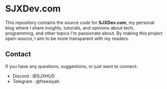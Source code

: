 # SJXDev.com

This repository contains the source code for **SJXDev.com**, my personal blog where I share insights, tutorials, and opinions about tech, programming, and other topics I'm passionate about.
By making this project open-source, I aim to be more transparent with my readers.

## Contact
If you have any questions, suggestions, or just want to connect:
- Discord : @SJXHUD
- Telegram : @freesiyah
